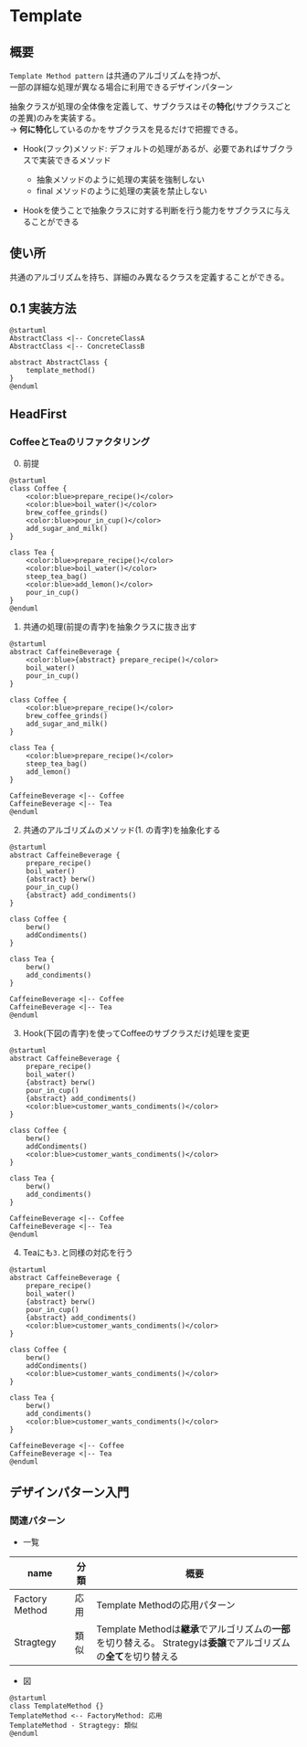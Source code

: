 # Template

## 概要
`Template Method pattern` は共通のアルゴリズムを持つが、  
一部の詳細な処理が異なる場合に利用できるデザインパターン

 抽象クラスが処理の全体像を定義して、サブクラスはその**特化**(サブクラスごとの差異)のみを実装する。  
-> **何に特化**しているのかをサブクラスを見るだけで把握できる。

- Hook(フック)メソッド: デフォルトの処理があるが、必要であればサブクラスで実装できるメソッド
    - 抽象メソッドのように処理の実装を強制しない
    - final メソッドのように処理の実装を禁止しない

- Hookを使うことで抽象クラスに対する判断を行う能力をサブクラスに与えることができる

## 使い所
共通のアルゴリズムを持ち、詳細のみ異なるクラスを定義することができる。


## 0.1 実装方法
``` plantuml
@startuml
AbstractClass <|-- ConcreteClassA
AbstractClass <|-- ConcreteClassB

abstract AbstractClass {
    template_method()
}
@enduml
```
## HeadFirst

### CoffeeとTeaのリファクタリング

0. 前提
``` plantuml
@startuml
class Coffee {
    <color:blue>prepare_recipe()</color>
    <color:blue>boil_water()</color>
    brew_coffee_grinds()
    <color:blue>pour_in_cup()</color>
    add_sugar_and_milk()
}

class Tea {
    <color:blue>prepare_recipe()</color>
    <color:blue>boil_water()</color>
    steep_tea_bag()
    <color:blue>add_lemon()</color>
    pour_in_cup()
}
@enduml
```

1. 共通の処理(前提の青字)を抽象クラスに抜き出す
``` plantuml
@startuml
abstract CaffeineBeverage {
    <color:blue>{abstract} prepare_recipe()</color>
    boil_water()
    pour_in_cup()
}

class Coffee {
    <color:blue>prepare_recipe()</color>
    brew_coffee_grinds()
    add_sugar_and_milk()
}

class Tea {
    <color:blue>prepare_recipe()</color>
    steep_tea_bag()
    add_lemon()
}

CaffeineBeverage <|-- Coffee
CaffeineBeverage <|-- Tea
@enduml
```

2. 共通のアルゴリズムのメソッド(1. の青字)を抽象化する
``` plantuml
@startuml
abstract CaffeineBeverage {
    prepare_recipe()
    boil_water()
    {abstract} berw()
    pour_in_cup()
    {abstract} add_condiments()
}

class Coffee {
    berw()
    addCondiments()
}

class Tea {
    berw()
    add_condiments()
}

CaffeineBeverage <|-- Coffee
CaffeineBeverage <|-- Tea
@enduml
```

3. Hook(下図の青字)を使ってCoffeeのサブクラスだけ処理を変更
``` plantuml
@startuml
abstract CaffeineBeverage {
    prepare_recipe()
    boil_water()
    {abstract} berw()
    pour_in_cup()
    {abstract} add_condiments()
    <color:blue>customer_wants_condiments()</color>
}

class Coffee {
    berw()
    addCondiments()
    <color:blue>customer_wants_condiments()</color>
}

class Tea {
    berw()
    add_condiments()
}

CaffeineBeverage <|-- Coffee
CaffeineBeverage <|-- Tea
@enduml
```

4. Teaにも`3.`と同様の対応を行う
``` plantuml
@startuml
abstract CaffeineBeverage {
    prepare_recipe()
    boil_water()
    {abstract} berw()
    pour_in_cup()
    {abstract} add_condiments()
    <color:blue>customer_wants_condiments()</color>
}

class Coffee {
    berw()
    addCondiments()
    <color:blue>customer_wants_condiments()</color>
}

class Tea {
    berw()
    add_condiments()
    <color:blue>customer_wants_condiments()</color>
}

CaffeineBeverage <|-- Coffee
CaffeineBeverage <|-- Tea
@enduml
```

## デザインパターン入門 
### 関連パターン
- 一覧

|name|分類|概要|
|---|---|---|
|Factory Method|応用|Template Methodの応用パターン|
|Stragtegy|類似|Template Methodは**継承**でアルゴリズムの**一部**を切り替える。  Strategyは**委譲**でアルゴリズムの**全て**を切り替える|

- 図
``` plantuml
@startuml
class TemplateMethod {}
TemplateMethod <-- FactoryMethod: 応用
TemplateMethod - Stragtegy: 類似
@enduml
```
